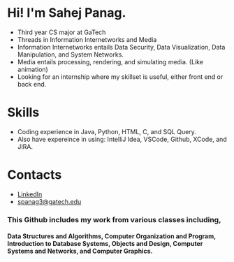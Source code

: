 # Hi! I'm Sahej Panag.

- Third year CS major at GaTech
- Threads in Information Internetworks and Media
- Information Internetworks entails Data Security, Data Visualization, Data Manipulation, and System Networks.
- Media entails processing, rendering, and simulating media. (Like animation)
- Looking for an internship where my skillset is useful, either front end or back end.

# Skills
- Coding experience in Java, Python, HTML, C, and SQL Query.
- Also have expereince in using: IntelliJ Idea, VSCode, Github, XCode, and JIRA.

# Contacts
- [LinkedIn](www.linkedin.com/in/sahej-panag)
- spanag3@gatech.edu

### This Github includes my work from various classes including, 

#### Data Structures and Algorithms, Computer Organization and Program, Introduction to Database Systems, Objects and Design, Computer Systems and Networks, and Computer Graphics.

